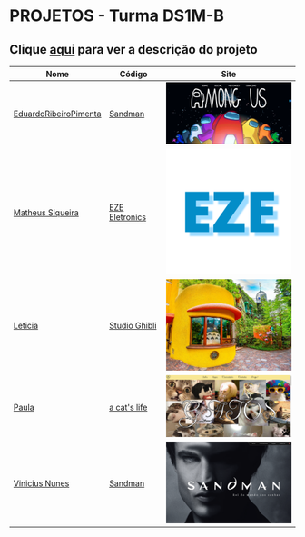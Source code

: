# PROJETOS - Turma DS1M-B

## Clique [aqui](https://github.com/fernandoleonid/one-page-2022) para ver a descrição do projeto

| Nome          | Código                        | Site                              |
| --------------| ------------------------------|-----------------------------------|
| [EduardoRibeiroPimenta](https://github.com/)     |[Sandman](./EduardoRibeiroPimenta/)      | [<img src="./EduardoRibeiroPimenta/img/site_amongus.PNG" width="300">](https://fernandoleonid.github.io/one-page-2022/ds1m-b/EduardoRibeiroPimenta)|
| [Matheus Siqueira](https://github.com/ma7hs)     |[EZE Eletronics](./Matheus%20Siqueira/)      | [<img src="./Matheus%20Siqueira/images/EZE.png" width="300">](https://fernandoleonid.github.io/one-page-2022/ds1m-b/Matheus%20Siqueira)|
| [Leticia](https://github.com/leticia-evelin)     |[Studio Ghibli](./one-page-leticia/)      | [<img src="./one-page-leticia/img/totoro.png" width="300">](https://fernandoleonid.github.io/one-page-2022/ds1m-b/one-page-leticia)|
| [Paula](https://github.com/StaniukaitisPaula)     |[a cat's life](./Paula-B/)      | [<img src="./Paula-B/screenshot.PNG" width="300">](https://fernandoleonid.github.io/one-page-2022/ds1m-b/Paula-B)|
| [Vinicius Nunes](https://github.com/VINICIUSNUNES137)     |[Sandman](./viniciusNunes/)      | [<img src="./viniciusNunes/img/HOME.png" width="300">](https://fernandoleonid.github.io/one-page-2022/ds1m-b/viniciusNunes)|